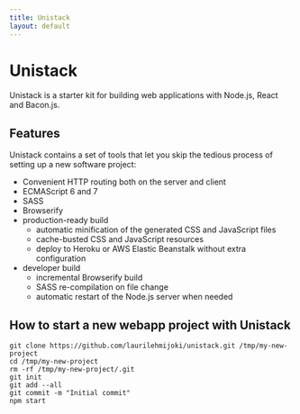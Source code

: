 ```yaml
---
title: Unistack
layout: default
---
```


# Unistack

Unistack is a starter kit for building web applications with Node.js, React and
Bacon.js.

## Features

Unistack contains a set of tools that let you skip the tedious process of
setting up a new software project:

* Convenient HTTP routing both on the server and client
* ECMAScript 6 and 7
* SASS
* Browserify
* production-ready build
  * automatic minification of the generated CSS and JavaScript files
  * cache-busted CSS and JavaScript resources
  * deploy to Heroku or AWS Elastic Beanstalk without extra configuration
* developer build
  * incremental Browserify build
  * SASS re-compilation on file change
  * automatic restart of the Node.js server when needed

## How to start a new webapp project with Unistack

    git clone https://github.com/laurilehmijoki/unistack.git /tmp/my-new-project
    cd /tmp/my-new-project
    rm -rf /tmp/my-new-project/.git
    git init
    git add --all
    git commit -m "Initial commit"
    npm start

